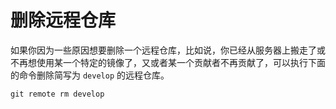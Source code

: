 # 删除远程仓库

如果你因为一些原因想要删除一个远程仓库，比如说，你已经从服务器上搬走了或不再想使用某一个特定的镜像了，又或者某一个贡献者不再贡献了，可以执行下面的命令删除简写为 `develop` 的远程仓库。

```shell
git remote rm develop
```

